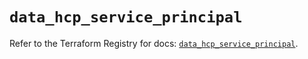 # `data_hcp_service_principal`

Refer to the Terraform Registry for docs: [`data_hcp_service_principal`](https://registry.terraform.io/providers/hashicorp/hcp/0.106.0/docs/data-sources/service_principal).
